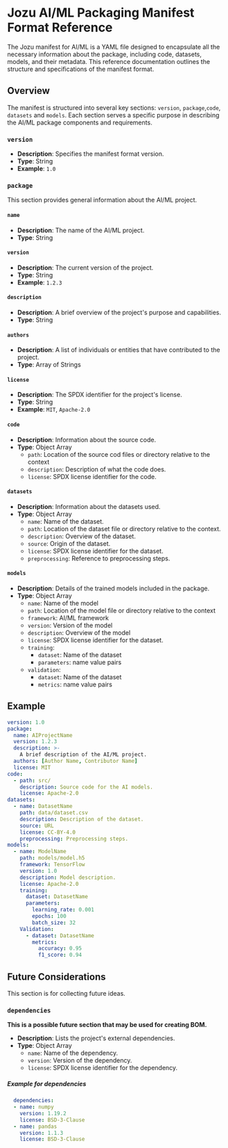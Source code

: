 # Jozu AI/ML Packaging Manifest Format Reference

The Jozu manifest for AI/ML is a YAML file designed to encapsulate all the necessary information about the package, including code, datasets, models, and their metadata. This reference documentation outlines the structure and specifications of the manifest format.

## Overview

The manifest is structured into several key sections: `version`, `package`,`code`, `datasets` and `models`. Each section serves a specific purpose in describing the AI/ML package components and requirements.

### `version`

- **Description**: Specifies the manifest format version.
- **Type**: String
- **Example**: `1.0`

### `package`

This section provides general information about the AI/ML project.

#### `name`

- **Description**: The name of the AI/ML project.
- **Type**: String

#### `version`

- **Description**: The current version of the project.
- **Type**: String
- **Example**: `1.2.3`

#### `description`

- **Description**: A brief overview of the project's purpose and capabilities.
- **Type**: String

#### `authors`

- **Description**: A list of individuals or entities that have contributed to the project.
- **Type**: Array of Strings

#### `license`

- **Description**: The SPDX identifier for the project's license.
- **Type**: String
- **Example**: `MIT`, `Apache-2.0`


#### `code`

- **Description**: Information about the source code.
- **Type**: Object Array
  - `path`: Location of the source cod files or directory relative to the context
  - `description`: Description of what the code does.
  - `license`: SPDX license identifier for the code.

#### `datasets`

- **Description**: Information about the datasets used.
- **Type**: Object Array
  - `name`: Name of the dataset.
  - `path`: Location of the dataset file or directory relative to the context.
  - `description`: Overview of the dataset.
  - `source`: Origin of the dataset.
  - `license`: SPDX license identifier for the dataset.
  - `preprocessing`: Reference to preprocessing steps.

#### `models`

- **Description**: Details of the trained models included in the package.
- **Type**: Object Array
  - `name`: Name of the model 
  - `path`: Location of the model file or directory relative to the context
  - `framework`: AI/ML framework
  - `version`: Version of the model
  - `description`: Overview of the model
  - `license`: SPDX license identifier for the dataset. 
  - `training`:
    - `dataset`: Name of the dataset
    - `parameters`: name value pairs
  - `validation`:
    - `dataset`: Name of the dataset
    - `metrics`: name value pairs


## Example

```yaml
version: 1.0
package:
  name: AIProjectName
  version: 1.2.3
  description: >-
    A brief description of the AI/ML project.
  authors: [Author Name, Contributor Name]
  license: MIT
code:
  - path: src/
    description: Source code for the AI models.
    license: Apache-2.0
datasets:
  - name: DatasetName
    path: data/dataset.csv
    description: Description of the dataset.
    source: URL
    license: CC-BY-4.0
    preprocessing: Preprocessing steps.
models:
  - name: ModelName
    path: models/model.h5
    framework: TensorFlow
    version: 1.0
    description: Model description.
    license: Apache-2.0
    training:
      dataset: DatasetName
      parameters:
        learning_rate: 0.001
        epochs: 100
        batch_size: 32
    Validation:
      - dataset: DatasetName
        metrics:
          accuracy: 0.95
          f1_score: 0.94
```


## Future Considerations 

This section is for collecting future ideas.

### `dependencies`

**This is a possible future section that may be used for creating BOM.**

- **Description**: Lists the project's external dependencies.
- **Type**: Object Array
  - `name`: Name of the dependency.
  - `version`: Version of the dependency.
  - `license`: SPDX license identifier for the dependency.

##### Example for dependencies
```yaml
  dependencies:
  - name: numpy
    version: 1.19.2
    license: BSD-3-Clause
  - name: pandas
    version: 1.1.3
    license: BSD-3-Clause
```